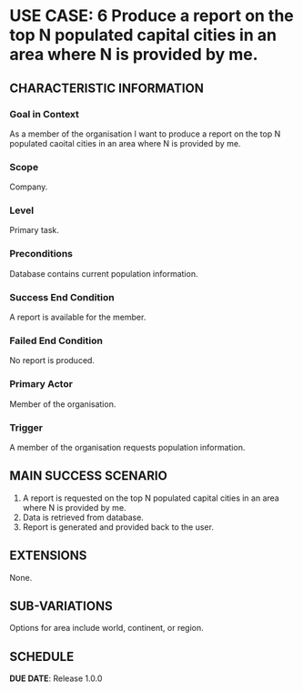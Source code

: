 # USE CASE: 6 Produce a report on the top N populated capital cities in an area where N is provided by me.

## CHARACTERISTIC INFORMATION

### Goal in Context

As a member of the organisation I want to produce a report on the top N populated caoital cities in an area where N is provided by me.

### Scope

Company.

### Level

Primary task.

### Preconditions

Database contains current population information.

### Success End Condition

A report is available for the member.

### Failed End Condition

No report is produced.

### Primary Actor

Member of the organisation.

### Trigger

A member of the organisation requests population information.

## MAIN SUCCESS SCENARIO

1. A report is requested on the top N populated capital cities in an area where N is provided by me.
2. Data is retrieved from database.
3. Report is generated and provided back to the user.

## EXTENSIONS

None.

## SUB-VARIATIONS

Options for area include world, continent, or region.

## SCHEDULE

**DUE DATE**: Release 1.0.0